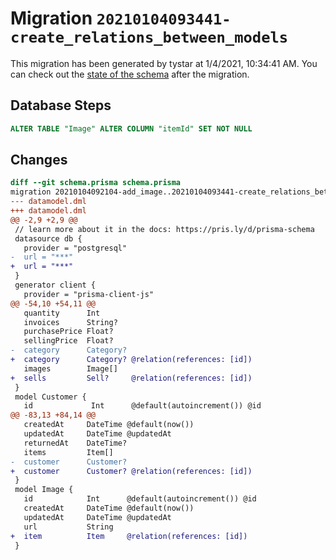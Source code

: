 # Migration `20210104093441-create_relations_between_models`

This migration has been generated by tystar at 1/4/2021, 10:34:41 AM.
You can check out the [state of the schema](./schema.prisma) after the migration.

## Database Steps

```sql
ALTER TABLE "Image" ALTER COLUMN "itemId" SET NOT NULL
```

## Changes

```diff
diff --git schema.prisma schema.prisma
migration 20210104092104-add_image..20210104093441-create_relations_between_models
--- datamodel.dml
+++ datamodel.dml
@@ -2,9 +2,9 @@
 // learn more about it in the docs: https://pris.ly/d/prisma-schema
 datasource db {
   provider = "postgresql"
-  url = "***"
+  url = "***"
 }
 generator client {
   provider = "prisma-client-js"
@@ -54,10 +54,11 @@
   quantity      Int
   invoices      String?
   purchasePrice Float?
   sellingPrice  Float?
-  category      Category?
+  category      Category? @relation(references: [id])
   images        Image[]
+  sells         Sell?     @relation(references: [id])
 }
 model Customer {
   id             Int      @default(autoincrement()) @id
@@ -83,13 +84,14 @@
   createdAt     DateTime @default(now())
   updatedAt     DateTime @updatedAt
   returnedAt    DateTime?
   items         Item[]
-  customer      Customer?
+  customer      Customer? @relation(references: [id])
 }
 model Image {
   id            Int      @default(autoincrement()) @id
   createdAt     DateTime @default(now())
   updatedAt     DateTime @updatedAt
   url           String
+  item          Item     @relation(references: [id])
 }
```



